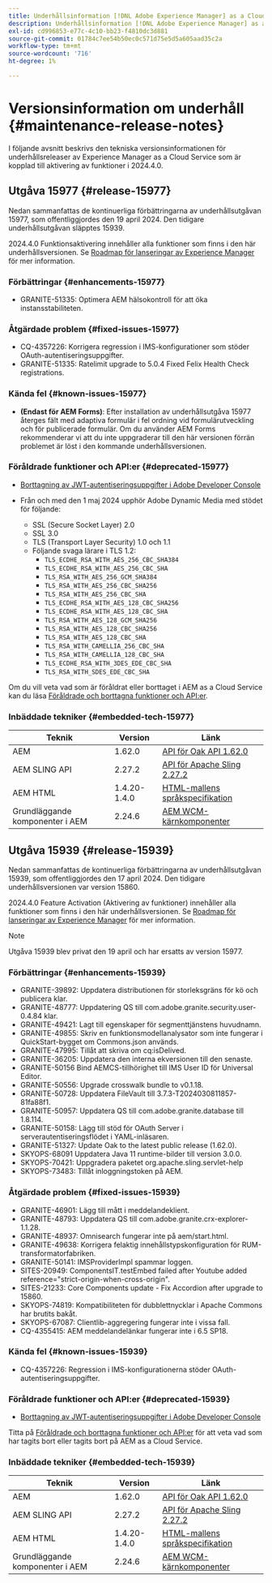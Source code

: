 ```yaml
---
title: Underhållsinformation [!DNL Adobe Experience Manager] as a Cloud Service som är kopplad till 2024.4.0-funktionsaktivering.
description: Underhållsinformation [!DNL Adobe Experience Manager] as a Cloud Service som är kopplad till 2024.4.0-funktionsaktivering.
exl-id: cd996853-e77c-4c10-bb23-f4810dc3d881
source-git-commit: 01784c7ee54b50ec0c571d75e5d5a605aad35c2a
workflow-type: tm+mt
source-wordcount: '716'
ht-degree: 1%

---
```


# Versionsinformation om underhåll {#maintenance-release-notes}

I följande avsnitt beskrivs den tekniska versionsinformationen för underhållsreleaser av Experience Manager as a Cloud Service som är kopplad till aktivering av funktioner i 2024.4.0.

## Utgåva 15977 {#release-15977}

Nedan sammanfattas de kontinuerliga förbättringarna av underhållsutgåvan 15977, som offentliggjordes den 19 april 2024. Den tidigare underhållsutgåvan släpptes 15939.

2024.4.0 Funktionsaktivering innehåller alla funktioner som finns i den här underhållsversionen. Se [Roadmap för lanseringar av Experience Manager](https://experienceleague.adobe.com/docs/experience-manager-release-information/aem-release-updates/update-releases-roadmap.html) för mer information.

### Förbättringar {#enhancements-15977}

* GRANITE-51335: Optimera AEM hälsokontroll för att öka instansstabiliteten.

### Åtgärdade problem {#fixed-issues-15977}

* CQ-4357226: Korrigera regression i IMS-konfigurationer som stöder OAuth-autentiseringsuppgifter.
* GRANITE-51335: Ratelimit upgrade to 5.0.4 Fixed Felix Health Check registrations.

### Kända fel {#known-issues-15977}

* **(Endast för AEM Forms)**: Efter installation av underhållsutgåva 15977 återges fält med adaptiva formulär i fel ordning vid formulärutveckling och för publicerade formulär. Om du använder AEM Forms rekommenderar vi att du inte uppgraderar till den här versionen förrän problemet är löst i den kommande underhållsversionen.

### Föråldrade funktioner och API:er {#deprecated-15977}

* [Borttagning av JWT-autentiseringsuppgifter i Adobe Developer Console](/help/security/jwt-credentials-deprecation-in-adobe-developer-console.md)

* Från och med den 1 maj 2024 upphör Adobe Dynamic Media med stödet för följande:

   * SSL (Secure Socket Layer) 2.0
   * SSL 3.0
   * TLS (Transport Layer Security) 1.0 och 1.1
   * Följande svaga lärare i TLS 1.2:
      * `TLS_ECDHE_RSA_WITH_AES_256_CBC_SHA384`
      * `TLS_ECDHE_RSA_WITH_AES_256_CBC_SHA`
      * `TLS_RSA_WITH_AES_256_GCM_SHA384`
      * `TLS_RSA_WITH_AES_256_CBC_SHA256`
      * `TLS_RSA_WITH_AES_256_CBC_SHA`
      * `TLS_ECDHE_RSA_WITH_AES_128_CBC_SHA256`
      * `TLS_ECDHE_RSA_WITH_AES_128_CBC_SHA`
      * `TLS_RSA_WITH_AES_128_GCM_SHA256`
      * `TLS_RSA_WITH_AES_128_CBC_SHA256`
      * `TLS_RSA_WITH_AES_128_CBC_SHA`
      * `TLS_RSA_WITH_CAMELLIA_256_CBC_SHA`
      * `TLS_RSA_WITH_CAMELLIA_128_CBC_SHA`
      * `TLS_ECDHE_RSA_WITH_3DES_EDE_CBC_SHA`
      * `TLS_RSA_WITH_SDES_EDE_CBC_SHA`

Om du vill veta vad som är föråldrat eller borttaget i AEM as a Cloud Service kan du läsa [Föråldrade och borttagna funktioner och API:er](/help/release-notes/deprecated-removed-features.md).

### Inbäddade tekniker {#embedded-tech-15977}

| Teknik | Version | Länk |
|---|---|---|
| AEM | 1.62.0 | [API för Oak API 1.62.0](https://www.javadoc.io/doc/org.apache.jackrabbit/oak-api/1.62.0/index.html) |
| AEM SLING API | 2.27.2 | [API för Apache Sling 2.27.2](https://www.javadoc.io/doc/org.apache.sling/org.apache.sling.api/latest/index.html) |
| AEM HTML | 1.4.20-1.4.0 | [HTML-mallens språkspecifikation](https://github.com/adobe/htl-spec) |
| Grundläggande komponenter i AEM | 2.24.6 | [AEM WCM-kärnkomponenter](https://github.com/adobe/aem-core-wcm-components) |

## Utgåva 15939 {#release-15939}

Nedan sammanfattas de kontinuerliga förbättringarna av underhållsutgåvan 15939, som offentliggjordes den 17 april 2024. Den tidigare underhållsversionen var version 15860.

2024.4.0 Feature Activation (Aktivering av funktioner) innehåller alla funktioner som finns i den här underhållsversionen. Se [Roadmap för lanseringar av Experience Manager](https://experienceleague.adobe.com/docs/experience-manager-release-information/aem-release-updates/update-releases-roadmap.html) för mer information.

>[!NOTE]
>
>Utgåva 15939 blev privat den 19 april och har ersatts av version 15977.

### Förbättringar {#enhancements-15939}

* GRANITE-39892: Uppdatera distributionen för storleksgräns för kö och publicera klar.
* GRANITE-48777: Uppdatering QS till com.adobe.granite.security.user-0.4.84 klar.
* GRANITE-49421: Lagt till egenskaper för segmenttjänstens huvudnamn.
* GRANITE-49855: Skriv en funktionsmodellanalysator som inte fungerar i QuickStart-bygget om Commons.json används.
* GRANITE-47995: Tillåt att skriva om cq:isDelived.
* GRANITE-36205: Uppdatera den interna ekversionen till den senaste.
* GRANITE-50156 Bind AEMCS-tillhörighet till IMS User ID för Universal Editor.
* GRANITE-50556: Upgrade crosswalk bundle to v0.1.18.
* GRANITE-50728: Uppdatera FileVault till 3.7.3-T2024030811857-81fa88f1.
* GRANITE-50957: Uppdatera QS till com.adobe.granite.database till 1.8.114.
* GRANITE-50158: Lägg till stöd för OAuth Server i serverautentiseringsflödet i YAML-inläsaren.
* GRANITE-51327: Update Oak to the latest public release (1.62.0).
* SKYOPS-68091 Uppdatera Java 11 runtime-bilder till version 3.0.0.
* SKYOPS-70421: Uppgradera paketet org.apache.sling.servlet-help
* SKYOPS-73483: Tillåt inloggningstoken på AEM.

### Åtgärdade problem {#fixed-issues-15939}

* GRANITE-46901: Lägg till mått i meddelandeklient.
* GRANITE-48793: Uppdatera QS till com.adobe.granite.crx-explorer-1.1.28.
* GRANITE-48937: Omnisearch fungerar inte på aem/start.html.
* GRANITE-49638: Korrigera felaktig innehållstypskonfiguration för RUM-transformatorfabriken.
* GRANITE-50141: IMSProviderImpl spammar loggen.
* SITES-20949: ComponentsIT.testEmbed failed after Youtube added reference=&quot;strict-origin-when-cross-origin&quot;.
* SITES-21233: Core Components update - Fix Accordion after upgrade to 15860.
* SKYOPS-74819: Kompatibiliteten för dubblettnycklar i Apache Commons har brutits bakåt.
* SKYOPS-67087: Clientlib-aggregering fungerar inte i vissa fall.
* CQ-4355415: AEM meddelandelänkar fungerar inte i 6.5 SP18.

### Kända fel {#known-issues-15939}

* CQ-4357226: Regression i IMS-konfigurationerna stöder OAuth-autentiseringsuppgifter.

### Föråldrade funktioner och API:er {#deprecated-15939}

* [Borttagning av JWT-autentiseringsuppgifter i Adobe Developer Console](/help/security/jwt-credentials-deprecation-in-adobe-developer-console.md)

Titta på [Föråldrade och borttagna funktioner och API:er](/help/release-notes/deprecated-removed-features.md) för att veta vad som har tagits bort eller tagits bort på AEM as a Cloud Service.

### Inbäddade tekniker {#embedded-tech-15939}

| Teknik | Version | Länk |
|---|---|---|
| AEM | 1.62.0 | [API för Oak API 1.62.0](https://www.javadoc.io/doc/org.apache.jackrabbit/oak-api/1.62.0/index.html) |
| AEM SLING API | 2.27.2 | [API för Apache Sling 2.27.2](https://www.javadoc.io/doc/org.apache.sling/org.apache.sling.api/latest/index.html) |
| AEM HTML | 1.4.20-1.4.0 | [HTML-mallens språkspecifikation](https://github.com/adobe/htl-spec) |
| Grundläggande komponenter i AEM | 2.24.6 | [AEM WCM-kärnkomponenter](https://github.com/adobe/aem-core-wcm-components) |
